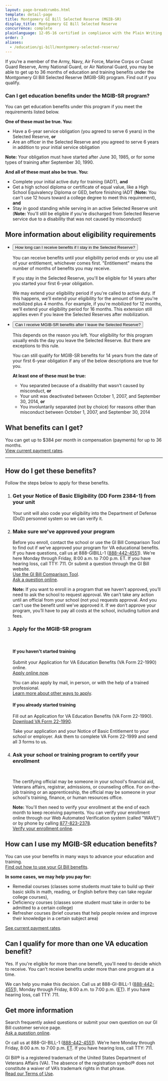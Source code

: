 ```yaml
---
layout: page-breadcrumbs.html
template: detail-page
title: Montgomery GI Bill Selected Reserve (MGIB-SR)
display_title: Montgomery GI Bill Selected Reserve
concurrence: complete
plainlanguage: 12-05-16 certified in compliance with the Plain Writing Act
order: 3
aliases:
  - /education/gi-bill/montgomery-selected-reserve/
---
```


<div class="va-introtext">

If you’re a member of the Army, Navy, Air Force, Marine Corps or Coast Guard Reserve, Army National Guard, or Air National Guard, you may be able to get up to 36 months of education and training benefits under the Montgomery GI Bill Selected Reserve (MGIB-SR) program. Find out if you qualify.

</div>

<div class="feature" markdown="1">

### Can I get education benefits under the MGIB-SR program?

You can get education benefits under this program if you meet the requirements listed below. 

**One of these must be true. You:**
- Have a 6-year service obligation (you agreed to serve 6 years) in the Selected Reserve, **or**
- Are an officer in the Selected Reserve and you agreed to serve 6 years in addition to your initial service obligation

**Note:** Your obligation must have started after June 30, 1985, or for some types of training after September 30, 1990.

**And all of these must also be true. You:**
- Complete your initial active duty for training (IADT), **and**
- Get a high school diploma or certificate of equal value, like a High School Equivalency Diploma or GED, before finishing IADT (**Note:** You can't use 12 hours toward a college degree to meet this requirement), **and**
- Stay in good standing while serving in an active Selected Reserve unit <br>
(**Note:** You'll still be eligible if you're discharged from Selected Reserve service due to a disability that was not caused by misconduct)

</div>

## More information about eligibility requirements

<ul class="usa-accordion">
<li>
<button class="usa-button-unstyled usa-accordion-button" aria-controls="eligibility-0">How long can I receive benefits if I stay in the Selected Reserve?</button>
<div id="eligibility-0" class="usa-accordion-content">
 
You can receive benefits until your eligibility period ends or you use all of your entitlement, whichever comes first. "Entitlement" means the number of months of benefits you may receive.

If you stay in the Selected Reserve, you'll be eligible for 14 years after you started your first 6-year obligation. 

We may extend your eligibility period if you're called to active duty. If this happens, we'll extend your eligibility for the amount of time you're mobilized plus 4 months. For example, if you're mobilized for 12 months, we'll extend your eligibility period for 16 months. This extension still applies even if you leave the Selected Reserves after mobilization.

</div>
</li>
<li>
<button class="usa-button-unstyled usa-accordion-button" aria-controls="eligibility-1">Can I receive MGIB-SR benefits after I leave the Selected Reserve?</button>
<div id="eligibility-1" class="usa-accordion-content">
 
This depends on the reason you left. Your eligibility for this program usually ends the day you leave the Selected Reserve. But there are exceptions to this rule.

You can still qualify for MGIB-SR benefits for 14 years from the date of your first 6-year obligation if any of the below descriptions are true for you.

**At least one of these must be true:**
- You separated because of a disability that wasn't caused by misconduct, **or**
- Your unit was deactivated between October 1, 2007, and September 30, 2014, **or**
- You involuntarily separated (not by choice) for reasons other than misconduct between October 1, 2007, and September 30, 2014

</div>
</li>
</ul>

## What benefits can I get?

You can get up to $384 per month in compensation (payments) for up to 36 months.<br>
[View current payment rates](https://www.benefits.va.gov/gibill/resources/benefits_resources/rate_tables.asp#ch1606).

------

## How do I get these benefits?

Follow the steps below to apply for these benefits.

<ol class="process">
  <li class="process-step list-one">
    <h3>Get your Notice of Basic Eligibility (DD Form 2384-1) from your unit</h3>
    Your unit will also code your eligibility into the Department of Defense (DoD) personnel system so we can verify it.
    </li>
  <li class="process-step list-two">
    <h3>Make sure we've approved your program</h3>
<p>Before you enroll, contact the school or use the GI Bill Comparison Tool to find out if we’ve approved your program for VA educational benefits. If you have questions, call us at 888-GIBILL-1 (<a href="tel:+18884424551">888-442-4551</a>). We're here Monday through Friday, 8:00 a.m. to 7:00 p.m. ET. If you have hearing loss, call TTY: 711. Or submit a question through the GI Bill website.<br>
    <a href="/gi-bill-comparison-tool">Use the GI Bill Comparison Tool</a>.<br>
    <a href="https://gibill.custhelp.va.gov/app/home?_ga=2.257417291.1166866982.1543770803-1173244138.1525894550">Ask a question online</a>.</P.
    <p></p>    
    <p><b>Note:</b> If you want to enroll in a program that we haven’t approved, you’ll need to ask the school to request approval. We can’t take any action until an official from your school (not you) requests approval. And you can't use the benefit until we've approved it. If we don’t approve your program, you’ll have to pay all costs at the school, including tuition and fees.</p>  </li>
  <li class="process-step list-three">
    <h3>Apply for the MGIB-SR program</h3>
    <br>
    <h4>If you haven't started training</h4>
    Submit your Application for VA Education Benefits (VA Form 22-1990) online. <br>
    <a href="/education/apply-for-education-benefits/application/1990/">Apply online now</a>. 
    <br>
    <p></p>
    <p>You can also apply by mail, in person, or with the help of a trained professional.<br>
      <a href="/education/how-to-apply/">Learn more about other ways to apply</a>.</p>    
  <p></p>
    <h4>If you already started training</h4>
    <p>Fill out an Application for VA Education Benefits (VA Form 22-1990). <br>
    <a href="https://www.vba.va.gov/pubs/forms/VBA-22-1990-ARE.pdf">Download VA Form 22-1990</a>.</P.
    <p></p>
    <p>Take your application and your Notice of Basic Entitlement to your school or employer. Ask them to complete VA Form 22-1999 and send all 3 forms to us.</p>
    </li>
  <li class="process-step list-four">
    <h3>Ask your school or training program to certify your enrollment</h3><br>
    <p>The certifying official may be someone in your school's financial aid, Veterans affairs, registrar, admissions, or counseling office. For on-the-job training or an apprenticeship, the official may be someone in your school's training, finance, or human resources office.<p>
                                     <p></p>
    <p><b>Note:</b> You'll then need to verify your enrollment at the end of each month to keep receiving payments. You can verify your enrollment online through our Web Automated Verification system (called "WAVE") or by phone by calling <a href="tel:+18778232378">877-823-2378</a>. <br>
    <a href="https://www.gibill.va.gov/wave/index.do">Verify your enrollment online</a>.</p>
  </li>
    </ul>
    </li>
</ol>

## How can I use my MGIB-SR education benefits?

You can use your benefits in many ways to advance your education and training. <br>
[Find out how to use your GI Bill benefits](/education/about-gi-bill-benefits/how-to-use-benefits/).

**In some cases, we may help you pay for:**

  - Remedial courses (classes some students must take to build up their basic skills in math, reading, or English before they can take regular college courses),
  - Deficiency courses (classes some student must take in order to be admitted to a certain college)
  - Refresher courses (brief courses that help people review and improve their knowledge in a certain subject area)

[See current payment rates](https://www.benefits.va.gov/gibill/resources/benefits_resources/rate_tables.asp#ch1606).

## Can I qualify for more than one VA education benefit?

Yes. If you're eligible for more than one benefit, you'll need to decide which to receive. You can't receive benefits under more than one program at a time.

We can help you make this decision. Call us at 888-GI-BILL-1 (<a href="tel:+18884424551">888-442-4551</a>), Monday through Friday, 8:00 a.m. to 7:00 p.m. (<abbr title="eastern time">ET</abbr>). If you have hearing loss, call TTY: 711.

## Get more information

Search frequently asked questions or submit your own question on our GI Bill customer service page.<br>
[Ask a question online](http://gibill.custhelp.com/). <br>

Or call us at 888-GI-BILL-1 (<a href="tel:+18884424551">888-442-4551</a>). We're here Monday through Friday, 8:00 a.m. to 7:00 p.m. <abbr title="eastern time">ET</abbr>. If you have hearing loss, call TTY: 711.


GI Bill&reg; is a registered trademark of the United States Department of Veterans Affairs (VA). The absence of the registration symbol&reg; does not constitute a waiver of VA’s trademark rights in that phrase.<br>
[Read our Terms of Use](https://www.benefits.va.gov/GIBILL/Trademark_Terms_of_Use.asp).
